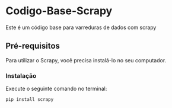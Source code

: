 # Codigo-Base-Scrapy
Este é um código base para varreduras de dados com scrapy

##  Pré-requisitos  
Para utilizar o Scrapy, você precisa instalá-lo no seu computador.  

### Instalação  
Execute o seguinte comando no terminal:  

```bash
pip install scrapy

```

